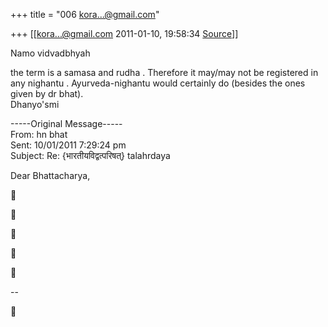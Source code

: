 +++
title = "006 kora...@gmail.com"

+++
[[kora...@gmail.com	2011-01-10, 19:58:34 [Source](https://groups.google.com/g/bvparishat/c/QqnLmPZFyqk)]]



Namo vidvadbhyah

the term is a samasa and rudha . Therefore it may/may not be registered in any nighantu . Ayurveda-nighantu would certainly do (besides the ones given by dr bhat).  
Dhanyo'smi

-----Original Message-----  
From: hn bhat  
Sent: 10/01/2011 7:29:24 pm  
Subject: Re: {भारतीयविद्वत्परिषत्} talahrdaya

Dear Bhattacharya,











--  



